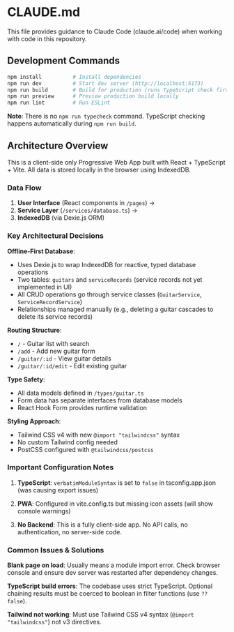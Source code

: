 # CLAUDE.md

This file provides guidance to Claude Code (claude.ai/code) when working with code in this repository.

## Development Commands

```bash
npm install          # Install dependencies
npm run dev          # Start dev server (http://localhost:5173)
npm run build        # Build for production (runs TypeScript check first)
npm run preview      # Preview production build locally
npm run lint         # Run ESLint
```

**Note**: There is no `npm run typecheck` command. TypeScript checking happens automatically during `npm run build`.

## Architecture Overview

This is a client-side only Progressive Web App built with React + TypeScript + Vite. All data is stored locally in the browser using IndexedDB.

### Data Flow
1. **User Interface** (React components in `/pages`) → 
2. **Service Layer** (`/services/database.ts`) → 
3. **IndexedDB** (via Dexie.js ORM)

### Key Architectural Decisions

**Offline-First Database**: 
- Uses Dexie.js to wrap IndexedDB for reactive, typed database operations
- Two tables: `guitars` and `serviceRecords` (service records not yet implemented in UI)
- All CRUD operations go through service classes (`GuitarService`, `ServiceRecordService`)
- Relationships managed manually (e.g., deleting a guitar cascades to delete its service records)

**Routing Structure**:
- `/` - Guitar list with search
- `/add` - Add new guitar form
- `/guitar/:id` - View guitar details
- `/guitar/:id/edit` - Edit existing guitar

**Type Safety**:
- All data models defined in `/types/guitar.ts`
- Form data has separate interfaces from database models
- React Hook Form provides runtime validation

**Styling Approach**:
- Tailwind CSS v4 with new `@import "tailwindcss"` syntax
- No custom Tailwind config needed
- PostCSS configured with `@tailwindcss/postcss`

### Important Configuration Notes

1. **TypeScript**: `verbatimModuleSyntax` is set to `false` in tsconfig.app.json (was causing export issues)

2. **PWA**: Configured in vite.config.ts but missing icon assets (will show console warnings)

3. **No Backend**: This is a fully client-side app. No API calls, no authentication, no server-side code.

### Common Issues & Solutions

**Blank page on load**: Usually means a module import error. Check browser console and ensure dev server was restarted after dependency changes.

**TypeScript build errors**: The codebase uses strict TypeScript. Optional chaining results must be coerced to boolean in filter functions (use `?? false`).

**Tailwind not working**: Must use Tailwind CSS v4 syntax (`@import "tailwindcss"`) not v3 directives.